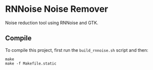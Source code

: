 # RNNoise Noise Remover
Noise reduction tool using RNNoise and GTK.

## Compile
To compile this project, first run the `build_rnnoise.sh` script and then:
```
make
make -f Makefile.static
```
